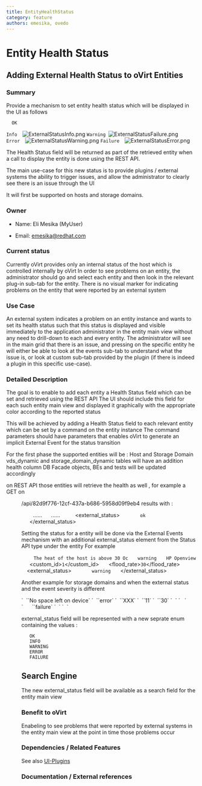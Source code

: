```yaml
---
title: EntityHealthStatus
category: feature
authors: emesika, ovedo
---
```


# Entity Health Status

## Adding External Health Status to oVirt Entities

### Summary

Provide a mechanism to set entity health status which will be displayed in the UI as follows

      OK
`Info  `![`ExternalStatusInfo.png`](/images/wiki/ExternalStatusInfo.png)
`Warning `![`ExternalStatusFailure.png`](/images/wiki/ExternalStatusFailure.png)
`Error  `![`ExternalStatusWarning.png`](/images/wiki/ExternalStatusWarning.png)
`Failure  `![`ExternalStatusError.png`](/images/wiki/ExternalStatusError.png)

The Health Status field will be returned as part of the retrieved entity when a call to display the entity is done using the REST API.

The main use-case for this new status is to provide plugins / external systems the ability to trigger issues, and allow the administrator to clearly see there is an issue through the UI

It will first be supported on hosts and storage domains.

### Owner

*   Name: Eli Mesika (MyUser)

<!-- -->

*   Email: emesika@redhat.com

### Current status

Currently oVirt provides only an internal status of the host which is controlled internally by oVirt
In order to see problems on an entity, the administrator should go and select each entity and then look in the relevant plug-in sub-tab for the entity. There is no visual marker for indicating problems on the entity that were reported by an external system

### Use Case

An external system indicates a problem on an entity instance and wants to set its health status such that this status is displayed and visible immediately to the application administrator in the entity main view without any need to drill-down to each and every entity. The administrator will see in the main grid that there is an issue, and pressing on the specific entity he will either be able to look at the events sub-tab to understand what the issue is, or look at custom sub-tab provided by the plugin (if there is indeed a plugin in this specific use-case).

### Detailed Description

The goal is to enable to add each entity a Health Status field which can be set and retrieved using the REST API
The UI should include this field for each such entity main view and displayed it graphically with the appropriate color according to the reported status

This will be achieved by adding a Health Status field to each relevant entity which can be set by a command on the entity instance The command parameters should have parameters that enables oVirt to generate an implicit External Event for the status transition

For the first phase the supported entities will be : Host and Storage Domain vds_dynamic and storage_domain_dynamic tables will have an addition health column DB Facade objects, BEs and tests will be updated accordingly

on REST API those entities will retrieve the health as well , for example a GET on

<dir>
/api/82d9f776-12cf-437a-b686-5958d09f9eb4
results with :

` `<host id=................>
           ......
           ......
`     `<external_status>
`       `<state>`ok`</state>
`   `</external_status>
`  `</host>

Setting the status for a entity will be done via the External Events mechanism with an additional external_status element from the Status API type under the entity For example

` `<event>
`   `<description>`The heat of the host is above 30 Oc`</description>
`   `<severity>`warning`</severity>
`   `<origin>`HP Openview`</origin>
`   `<custom_id>`1`</custom_id>
`   `<flood_rate>`30`</flood_rate>
`  `<host id="50bf66ec-38df-47f1-a737-95d46e8d35fc" >
`  `<external_status>
`       `<state>`warning`</state>
`   `</external_status>
`  `</host>
` `</event>

Another example for storage domains and when the external status and the event severity is different

<event>
`  `<description>`No space left on device`</description>
`  `<severity>`error`</severity>
`  `<origin>`XXX`</origin>
`  `<custom_id>`11`</custom_id>
`  `<flood_rate>`30`</flood_rate>
`  `<storage_domain id="949c21d6-1e65-4f1a-9442-4def1ccaf11a" >
`   `<external_status>
`      `<state>`failure`</state>
`  `</external_status>
`  `</storage_domain>
</event>

external_status field will be represented with a new seprate enum containing the values :

       OK
       INFO
       WARNING
       ERROR
       FAILURE

## Search Engine

The new external_status field will be available as a search field for the entity main view

### Benefit to oVirt

Enabeling to see problems that were reported by external systems in the entity main view at the point in time those problems occur

### Dependencies / Related Features

See also [UI-Plugins](http://wiki.ovirt.org/wiki/Features/UIPlugins)

### Documentation / External references




